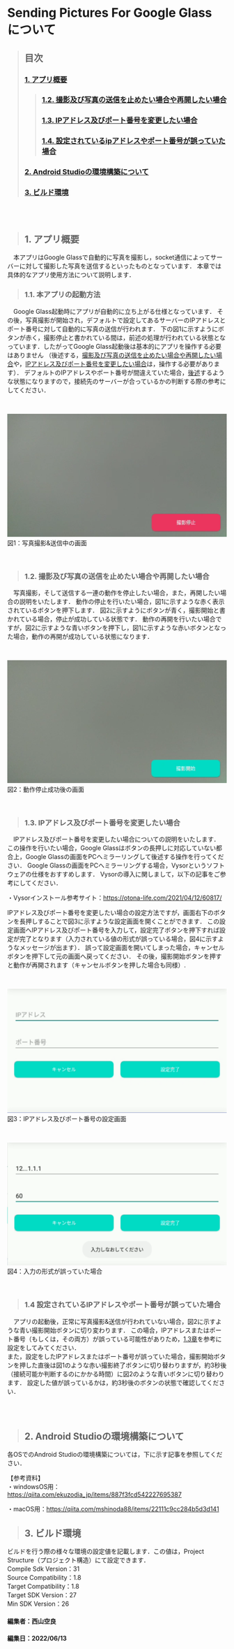 # Sending Pictures For Google Glass について
>## 目次
> ### [1. アプリ概要](#1-アプリ概要)  
>> ### [1.2. 撮影及び写真の送信を止めたい場合や再開したい場合](#12-撮影及び写真の送信を止めたい場合や再開したい場合)  
>> ### [1.3. IPアドレス及びポート番号を変更したい場合](#13-ipアドレス及びポート番号を変更したい場合)  
>> ### [1.4. 設定されているipアドレスやポート番号が誤っていた場合](#14-設定されているipアドレスやポート番号が誤っていた場合)  
> ### [2. Android Studioの環境構築について](#2-android-studioの環境構築について)  
> ### [3. ビルド環境](#3-ビルド環境)  


<br>
<br>

>## 1. アプリ概要
　本アプリはGoogle Glassで自動的に写真を撮影し，socket通信によってサーバーに対して撮影した写真を送信するといったものとなっています．
本章では具体的なアプリ使用方法について説明します．

>### 1.1. 本アプリの起動方法  
　Google Glass起動時にアプリが自動的に立ち上がる仕様となっています．
その後，写真撮影が開始され，デフォルトで設定してあるサーバーのIPアドレスとポート番号に対して自動的に写真の送信が行われます．
下の図1に示すようにボタンが赤く，撮影停止と書かれている間は，前述の処理が行われている状態となっています．したがってGoogle Glass起動後は基本的にアプリを操作する必要はありません
（後述する，[撮影及び写真の送信を止めたい場合や再開したい場合](#12-撮影及び写真の送信を止めたい場合や再開したい場合)や，[IPアドレス及びポート番号を変更したい場合](#13-ipアドレス及びポート番号を変更したい場合)は，操作する必要があります）．
デフォルトのIPアドレスやポート番号が間違えていた場合，[後述](#14-設定されているipアドレスやポート番号が誤っていた場合)するような状態になりますので，接続先のサーバーが合っているかの判断する際の参考にしてください．

<br>

![](/PicturesForReadme/stop.png)  
図1：写真撮影&送信中の画面




<br>

>### 1.2. 撮影及び写真の送信を止めたい場合や再開したい場合
　写真撮影，そして送信する一連の動作を停止したい場合，また，再開したい場合の説明をいたします．
動作の停止を行いたい場合，図1に示すような赤く表示されているボタンを押下します．
図2に示すようにボタンが青く，撮影開始と書かれている場合，停止が成功している状態です．
動作の再開を行いたい場合ですが，図2に示すような青いボタンを押下し，図1に示すような赤いボタンとなった場合，動作の再開が成功している状態になります．

<br>

![](/PicturesForReadme/wait.png)  
図2：動作停止成功後の画面


<br>

>### 1.3. IPアドレス及びポート番号を変更したい場合
　IPアドレス及びポート番号を変更したい場合についての説明をいたします．
この操作を行いたい場合，Google Glassはボタンの長押しに対応していない都合上，Google Glassの画面をPCへミラーリングして後述する操作を行ってください．
Google Glassの画面をPCへミラーリングする場合，Vysorというソフトウェアの仕様をおすすめします．
Vysorの導入に関しまして，以下の記事をご参考にしてください．

・Vysorインストール参考サイト：https://otona-life.com/2021/04/12/60817/

IPアドレス及びポート番号を変更したい場合の設定方法ですが，画面右下のボタンを長押しすることで図3に示すような設定画面を開くことができます．
この設定画面へIPアドレス及びポート番号を入力して，設定完了ボタンを押下すれば設定が完了となります（入力されている値の形式が誤っている場合，図4に示すようなメッセージが出ます）．
誤って設定画面を開いてしまった場合，キャンセルボタンを押下して元の画面へ戻ってください．
その後，撮影開始ボタンを押すと動作が再開されます（キャンセルボタンを押した場合も同様）.

<br>

![](/PicturesForReadme/setting.png)  
図3：IPアドレス及びポート番号の設定画面 

<br>

![](/PicturesForReadme/failed_setting.png)  
図4：入力の形式が誤っていた場合 

<br>

>### 1.4 設定されているIPアドレスやポート番号が誤っていた場合
　アプリの起動後，正常に写真撮影&送信が行われていない場合，図2に示すような青い撮影開始ボタンに切り変わります．
この場合，IPアドレスまたはポート番号（もしくは，その両方）が誤っている可能性がありため，[1.3章](#13-ipアドレス及びポート番号を変更したい場合)を参考に設定をしてみてください．  
また，設定をしたIPアドレスまたはポート番号が誤っていた場合，撮影開始ボタンを押した直後は図1のような赤い撮影終了ボタンに切り替わりますが，約3秒後（接続可能か判断するのにかかる時間）に図2のような青いボタンに切り替わります．
設定した値が誤っているかは，約3秒後のボタンの状態で確認してください．

<br>
<br>

>## 2. Android Studioの環境構築について
各OSでのAndroid Studioの環境構築については，下に示す記事を参照してください．

【参考資料】  
・windowsOS用：https://qiita.com/ekuzodia_jp/items/887f3fcd542227695387

・macOS用：https://qiita.com/mshinoda88/items/22111c9cc284b5d3d141


>## 3. ビルド環境
ビルドを行う際の様々な環境の設定値を記載します．この値は，Project Structure（プロジェクト構造）にて設定できます．  
Compile Sdk Version：31  
Source Compatibility：1.8  
Target Compatibility：1.8  
Target SDK Version：27  
Min SDK Version：26  



#### 編集者：西山空良
#### 編集日：2022/06/13